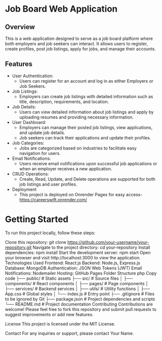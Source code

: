 # Job Board Web Application

## Overview
This is a web application designed to serve as a job board platform where both employers and job seekers can interact. It allows users to register, create profiles, post job listings, apply for jobs, and manage their accounts.


## Features
- User Authentication:
  - Users can register for an account and log in as either Employers or Job Seekers.
- Job Listings:
  - Employers can create job listings with detailed information such as title, description, requirements, and location.
- Job Details:
  - Users can view detailed information about job listings and apply by uploading resumes and providing necessary information.
- User Dashboard:
  - Employers can manage their posted job listings, view applications, and update job details.
  - Job seekers can track their applications and update their profiles.
- Job Categories:
  - Jobs are categorized based on industries to facilitate easy navigation for users.
- Email Notifications:
  - Users receive email notifications upon successful job applications or when an employer receives a new application.
- CRUD Operations:
  - Create, Read, Update, and Delete operations are supported for both job listings and user profiles.
- Deployment
  - This project is deployed on Onrender Pages for easy access- https://careerswift.onrender.com/

# Getting Started
To run this project locally, follow these steps:

Clone this repository: git clone https://github.com/your-username/your-repository.git
Navigate to the project directory: cd your-repository
Install dependencies: npm install
Start the development server: npm start
Open your browser and visit http://localhost:3000 to view the application.
Technologies Used
Frontend: React.js
Backend: Node.js, Express.js
Database: MongoDB
Authentication: JSON Web Tokens (JWT)
Email Notifications: Nodemailer
Hosting: GitHub Pages
Folder Structure
php
Copy code
├── public/             # Static assets
├── src/                # Source files
│   ├── components/     # React components
│   ├── pages/          # Page components
│   ├── services/       # Backend services
│   ├── utils/          # Utility functions
│   ├── App.css         # Global styles
│   └── index.js        # Entry point
├── .gitignore          # Files to be ignored by Git
├── package.json        # Project dependencies and scripts
└── README.md           # Project documentation
Contributing
Contributions are welcome! Please feel free to fork this repository and submit pull requests to suggest improvements or add new features.

License
This project is licensed under the MIT License.

Contact
For any inquiries or support, please contact Your Name.
